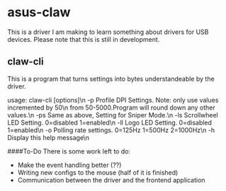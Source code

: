 # asus-claw
This is a driver I am making to learn something about drivers for USB devices.
Please note that this is still in development.

## claw-cli
This is a program that turns settings into bytes understandeable by the driver.

usage: claw-cli [options]\n
  -p<x>   Profile DPI Settings. Note: only use values incremented by 50\n
          from 50-5000.Program will round down any other values.\n
  -ps     Same as above, Setting for Sniper Mode.\n
  -ls     Scrollwheel LED Setting. 0=disabled 1=enabled\n
  -ll     Logo LED Setting. 0=disabled 1=enabled\n
  -o      Polling rate settings. 0=125Hz 1=500Hz 2=1000Hz\n
  -h      Display this help message\n

####To-Do
There is some work left to do:
* Make the event handling better (??)
* Writing new configs to the mouse (half of it is finished)
* Communication between the driver and the frontend application

